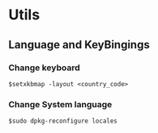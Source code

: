 # Utils

## Language and KeyBingings

###	Change keyboard 
	$setxkbmap -layout <country_code>

### 	Change System language
	$sudo dpkg-reconfigure locales
